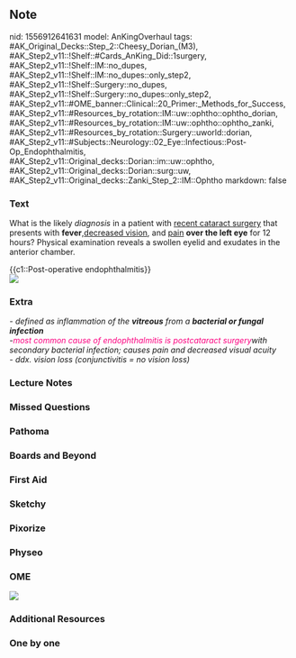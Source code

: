## Note
nid: 1556912641631
model: AnKingOverhaul
tags: #AK_Original_Decks::Step_2::Cheesy_Dorian_(M3), #AK_Step2_v11::!Shelf::#Cards_AnKing_Did::1surgery, #AK_Step2_v11::!Shelf::IM::no_dupes, #AK_Step2_v11::!Shelf::IM::no_dupes::only_step2, #AK_Step2_v11::!Shelf::Surgery::no_dupes, #AK_Step2_v11::!Shelf::Surgery::no_dupes::only_step2, #AK_Step2_v11::#OME_banner::Clinical::20_Primer:_Methods_for_Success, #AK_Step2_v11::#Resources_by_rotation::IM::uw::ophtho::ophtho_dorian, #AK_Step2_v11::#Resources_by_rotation::IM::uw::ophtho::ophtho_zanki, #AK_Step2_v11::#Resources_by_rotation::Surgery::uworld::dorian, #AK_Step2_v11::#Subjects::Neurology::02_Eye::Infectious::Post-Op_Endophthalmitis, #AK_Step2_v11::Original_decks::Dorian::im::uw::ophtho, #AK_Step2_v11::Original_decks::Dorian::surg::uw, #AK_Step2_v11::Original_decks::Zanki_Step_2::IM::Ophtho
markdown: false

### Text
What is the likely <i>diagnosis</i> in a patient with <u>recent
cataract surgery</u> that presents with <b>fever</b>,<u>decreased
vision</u>, and <u>pain</u> <b>over the left eye</b> for 12 hours?
Physical examination reveals a swollen eyelid and exudates in the
anterior chamber.
<div>
  {{c1::Post-operative endophthalmitis}}
</div>
<div><img src="endophthalmitis.jpg"></div>

### Extra
<div>
  <div>
    <div>
      <i>- defined as inflammation of the <b>vitreous</b> from a
      <b>bacterial or fungal infection</b></i>
    </div>
    <div>
      <i>-<font color="#FC0280">most common cause of
      endophthalmitis is postcataract surgery</font>with secondary
      bacterial infection; causes pain and decreased visual
      acuity</i>
    </div>
  </div>
</div>
<div>
  <i>- ddx. vision loss (conjunctivitis = no vision loss)</i>
</div>

### Lecture Notes


### Missed Questions


### Pathoma


### Boards and Beyond


### First Aid


### Sketchy


### Pixorize


### Physeo


### OME
<div class="ome-widget">
  <a href="https://onlinemeded.org/spa/surgery?ref=anki"><img src=
  "_OME_AnkiFlashcards_Topic_4.png"></a>
</div>

### Additional Resources


### One by one

